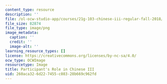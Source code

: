 ```yaml
---
content_type: resource
description: ''
file: /ol-ocw-studio-app/courses/21g-103-chinese-iii-regular-fall-2018/260aca326d227455c08328b669c962fd_RoleOfParticipant.png
file_size: 82874
file_type: image/png
image_metadata:
  caption: ''
  credit: ''
  image-alt: ''
learning_resource_types: []
license: https://creativecommons.org/licenses/by-nc-sa/4.0/
ocw_type: OCWImage
resourcetype: Image
title: Participant's Role in Chinese III
uid: 260aca32-6d22-7455-c083-28b669c962fd
---
```

